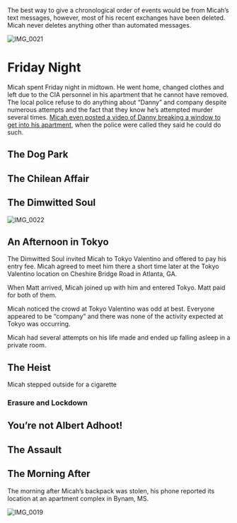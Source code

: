 The best way to give a chronological order of events would be from Micah’s text messages, however, most of his recent exchanges have been deleted. Micah never deletes anything other than automated messages. 

![IMG_0021](https://github.com/mission23/mission23/assets/140252803/a53edde7-2134-417d-8a58-d531c259600a)

# Friday Night

Micah spent Friday night in midtown. He went home, changed clothes and left due to the CIA personnel in his apartment that he cannot have removed. The local police refuse to do anything about “Danny” and company despite numerous attempts and the fact that they know he’s attempted murder several times. [Micah even posted a video of Danny breaking a window to get into his apartment](https://www.youtube.com/watch?v=Bp3FW9r3O7w), when the police were called they said he could do such.
## The Dog Park
## The Chilean Affair 
## The Dimwitted Soul
![IMG_0022](https://github.com/mission23/mission23/assets/140252803/99b5bd47-3605-42fe-b419-36f77f7e9959)

## An Afternoon in Tokyo
The Dimwitted Soul invited Micah to Tokyo Valentino and offered to pay his entry fee. Micah agreed to meet him there a short time later at the Tokyo Valentino location on Cheshire Bridge Road in Atlanta, GA. 

When Matt arrived, Micah joined up with him and entered Tokyo. Matt paid for both of them. 

Micah noticed the crowd at Tokyo Valentino was odd at best. Everyone appeared to be “company” and there was none of the activity expected at Tokyo was occurring. 

Micah had several attempts on his life made and ended up falling asleep in a private room. 

## The Heist
Micah stepped outside for a cigarette 
### Erasure and Lockdown
## You’re not Albert Adhoot!
## The Assault
## The Morning After
The morning after Micah’s backpack was stolen, his phone reported its location at an apartment complex in Bynam, MS. 

![IMG_0019](https://github.com/mission23/mission23/assets/140252803/74cce7da-166a-4192-978a-b50654a5a9ec)
